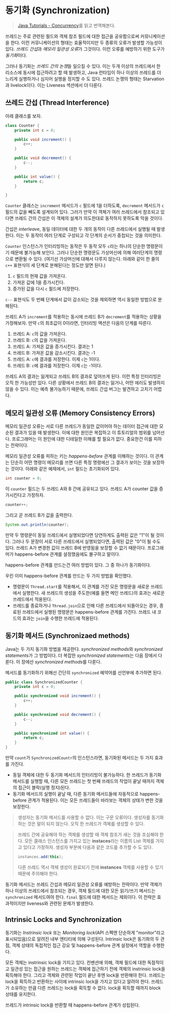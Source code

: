 # 동기화 (Synchronization)

> [Java Tutorials - Concurrency](https://docs.oracle.com/javase/tutorial/essential/concurrency/sync.html)를 읽고 번역해본다.

쓰레드는 주로 관련된 필드와 객체 참조 필드에 대한 접근을 공유함으로써 커뮤니케이션을 한다. 이런 커뮤니케이션의 형태는 효율적이지만 두 종류의 오류가 발생할 가능성이 있다. *쓰레드 간섭*과 *메모리 일관성 오류*가 그것이다. 이런 오류를 예방하기 위한 도구가 *동기화*이다.

그러나 동기화는 *쓰레드 간의 논쟁*을 일으킬 수 있다. 이는 두개 이상의 쓰레드에서 한 리소스에 동시에 접근하려고 할 때 발생하고, Java 런타임이 하나 이상의 쓰레드를 더 느리게 실행하거나 심지어 실행을 정지할 수 도 있다. 쓰레드 논쟁의 형태는 Starvation과 livelock이다. 이는 Liveness 섹션에서 더 다룬다.

## 쓰레드 간섭 (Thread Interference)

아래 클래스를 보자.

```java
class Counter {
    private int c = 0;

    public void increment() {
        c++;
    }

    public void decrement() {
        c--;
    }

    public int value() {
        return c;
    }

}
```

`Counter` 클래스는 `increment` 메서드가 `c` 필드에 1을 더하도록, `decrement` 메서드가 `c` 필드의 값을 빼도록 설계되어 있다. 그러가 만약 이 객체가 여러 쓰레드에서 참조되고 있다면 쓰레드 간의 간섭은 이 객체의 설계가 의도한대로 동작하지 못하도록 막을 것이다.

간섭은 *interleave*, 동일 데이터에 대한 두 개의 동작이 다른 쓰레드에서 실행될 때 발생한다. 이는 두 동작이 여러 단계로 구성되고 각 단계의 순서가 중첩되는 것을 의미한다.

`Counter` 인스턴스가 인터리빙하는 동작은 두 동작 모두 `c`라는 하나의 단순한 명령문이기 때문에 불가능해 보인다. 그러나 단순한 명령문도 가상머신에 의해 여러단계의 명령으로 변환될 수 있다. (여기선 가상머신에 대해서 다루지 않는다. 아래와 같이 한 줄의 `c++` 표현식이 세 단계로 분해된다는 정도만 알면 된다.)

1. `c` 필드의 현재 값을 가져온다.
2. 가져온 값에 1을 증가시킨다.
3. 증가된 값을 다시 `c` 필드에 저장한다.

`c--` 표현식도 두 번째 단계에서 값이 감소되는 것을 제외하면 역시 동일한 방법으로 분해된다.

쓰레드 A가 `increment`를 적용하는 동시에 쓰레드 B가 `decrement`를 적용하는 상황을 가정해보자. 만약 `c`의 최초값이 0이라면, 인터리빙 액션은 다음의 단계를 따른다.

1. 쓰레드 A: `c`의 값을 가져온다.
2. 쓰레드 B: `c`의 값을 가져온다.
3. 쓰레드 A: 가져온 값을 증가시킨다. 결과는 1
4. 쓰레드 B: 가져온 값을 감소시킨다. 결과는 -1
5. 쓰레드 A: `c`에 결과를 저장한다. 이제 `c`는 1이다.
6. 쓰레드 B: `c`에 결과를 저장한다. 이제 `c`는 -1이다.

쓰레드 A의 결과는 잃게되고 쓰레드 B의 결과로 덮어쓰게 된다. 이런 특정 인터리빙은 오직 한 가능성만 있다. 다른 상황에서 쓰레드 B의 결과는 잃거나, 어떤 에러도 발생하지 않을 수 있다. 이는 예측 불가능하기 때문에, 쓰레드 간섭 버그는 발견하고 고치기 어렵다.

## 메모리 일관성 오류 (Memory Consistency Errors)

메모리 일관성 오류는 서로 다른 쓰레드가 동일한 값이어야 하는 데이터 접근에 대한 모순된 결과가 있을 때 발생한다.
이에 대한 원인은 복잡하고 이 튜토리얼의 범위를 넘어선다. 프로그래머는 이 원인에 대한 디테일한 이해를 할 필요가 없다. 중요한건 이를 피하는 전략이다.

메모리 일관성 오류를 피하는 키는 *happens-before* 관계를 이해하는 것이다. 이 관계는 단순히 어떤 명령이 메모리를 쓰면 다른 특정 명령에선 그 결과가 보이는 것을 보장하는 것이다. 아래와 같은 예제에서, `int` 필드는 초기화되어 있다.

```java
int counter = 0;
```

이 `counter` 필드는 두 쓰레드 A와 B 간에 공유되고 있다. 쓰레드 A가 counter 값을 증가시킨다고 가정하자.

```java
counter++;
```

그리고 곧 쓰레드 B가 값을 출력한다.

```java
System.out.println(counter);
```

만약 두 명령문이 동일 쓰레드에서 실행되었다면 당연하게도 출력된 값은 "1"이 될 것이다. 그러나 두 문장이 서로 다른 쓰레드에서 실행되었다면, 출력된 값은 "0"이 될 수도 있다. 쓰레드 A가 변경한 값이 쓰레드 B에 반영됨을 보장할 수 없기 때문이다. 프로그래머가 happens-before 관계를 설정했음에도 불구하고 말이다.

happens-before 관계를 만드는건 여러 방법이 있다. 그 중 하나가 동기화이다.

우린 이미 happens-before 관계를 만드는 두 가지 방법을 확인했다.

* 명령문이 `Thread.start`를 적용해서, 이 관계를 가진 모든 명령문을 새로운 쓰레드에서 실행한다. 새 쓰레드의 생성을 주도한(예를 들면 메인 쓰레드)의 효과는 새로운 쓰레드에서 적용된다.
* 쓰레드를 종료하거나 `Thread.join`으로 인해 다른 쓰레드에서 되돌아오는 경우, 종료된 쓰레드에서 실행된 명령문은 happens-before 관계를 가진다. 쓰레드 내 코드의 효과는 `join`을 수행한 쓰레드에 적용된다.

## 동기화 메서드 (Synchronizaed methods)

Java는 두 가지 동기화 방법을 제공한다. *synchronized methods*와 *synchronized statements*가 그 방법이다. 더 복잡한 *synchronized statements*는 다음 장에서 다룬다. 이 장에선 *synchronized methods*를 다룬다.

메서드를 동기화하기 위해선 간단히 `synchronized` 예약어를 선언부에 추가하면 된다.

```java
public class SynchronizedCounter {
    private int c = 0;

    public synchronized void increment() {
        c++;
    }

    public synchronized void decrement() {
        c--;
    }

    public synchronized int value() {
        return c;
    }
}
```

만약 `count`가 `SynchronizedCountr`의 인스턴스라면, 동기화된 메서드는 두 가지 효과를 가진다.

* 동일 객체에 대한 두 동기화 메서드의 인터리빙이 불가능하다. 한 쓰레드가 동기화 메서드를 실행할 때, 다른 모든 쓰레드는 첫 번째 쓰레드의 작업이 끝날 때까지 객체의 접근이 블락(실행 정지)된다.
* 동기화 메서드의 실행이 끝날 때, 다른 동기화 메서드들에 자동적으로 happens-before 관계가 적용된다. 이는 모든 쓰레드들이 바라보는 객체의 상태가 변한 것을 보장한다.

> 생성자는 동기화 메서드를 사용할 수 없다. 이는 구문 오류이다. 생성자를 동기화 하는 것은 말이 되지 않는다. 오직 한 쓰레드가 객체를 생성할 수 있다.

> 쓰레드 간에 공유해야 하는 객체를 생성할 때 객체 참조가 새는 것을 조심해야 한다. 모든 클래스 인스턴스를 가지고 있는 **instaces**라는 이름의 List 객체를 가지고 있다고 가정하자. 생성자 부분에 다음과 같은 코드를 추가할 수 도 있다.  
> ```java
> instances.add(this);
> ```  
> 다른 쓰레드 역시 객체 생성이 완료되기 전에 **instances** 객체를 사용할 수 있기 때문에 주의해야 한다.

동기화 메서드는 쓰레드 간섭과 메모리 일관성 오류를 예방하는 전략이다. 만약 객체가 하나 이상의 쓰레드에서 참조되는 경우, 객체 필드에 대한 모든 읽기/쓰기 메서드는 `synchronized` 메서드여야 한다. `final` 필드에 대한 메서드는 제외이다. 이 전략은 효과적이지만 liveness와 관련된 문제가 발생한다.

## Intrinsic Locks and Synchronization

동기화는 *Instrinsic lock* 또는 *Monitoring lock*(API 스펙엔 단순하게 "monitor"라고 표시되있음)으로 알려진 내부 엔티티에 의해 구성된다. Intrinsic lock은 동기화의 두 관점, 객체 상태의 독접적인 접근 강요 및 happens-before 관계 설정에서 역할을 수행한다. 

모든 객체는 instrinsic lock을 가지고 있다. 컨벤션에 의해, 객체 필드에 대한 독점적이고 일관성 있는 접근을 원하는 쓰레드는 객체에 접근하기 전에 객체의 instrinsic lock을 획득해야 한다. 그리고 객체와 관련된 작업이 끝난 후엔 lock을 반환해야 한다. 쓰레드는 lock을 획득하고 반환하는 사이에 intrinsic lock을 가지고 있다고 알려야 한다. 쓰레드가 소유하는 만큼 다른 쓰레드는 lock을 획득할 수 없다. lock을 획득할 때까지 block 상태를 유지한다.

쓰레드가 intrinsic lock을 반환할 때 happens-before 관계가 성립된다.